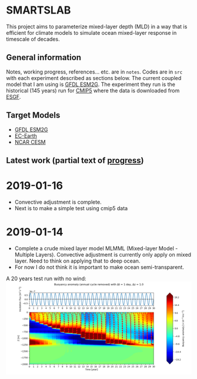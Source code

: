 # SMARTSLAB

This project aims to parameterize mixed-layer depth (MLD) in a way that is efficient for climate models to simulate ocean mixed-layer response in timescale of decades.

## General information

Notes, working progress, references... etc. are in `notes`.
Codes are in `src` with each experiment described as sections below.
The current coupled model that I am using is [GFDL ESM2G](https://www.gfdl.noaa.gov/earth-system-model/). The experiment they run is the historical (145 years) run for [CMIP5](https://cmip.llnl.gov/cmip5/) where the data is downloaded from [ESGF](https://esgf-node.llnl.gov/projects/cmip5/).

## Target Models

- [GFDL ESM2G](https://www.gfdl.noaa.gov/earth-system-model/)
- [EC-Earth](http://www.ec-earth.org/)
- [NCAR CESM](http://www.cesm.ucar.edu/experiments/cesm1.0/)

## Latest work (partial text of [progress](./notes/01-progress.md)) 

# 2019-01-16
- Convective adjustment is complete.
- Next is to make a simple test using cmip5 data

# 2019-01-14
- Complete a crude mixed layer model MLMML (Mixed-layer Model - Multiple Layers).
  Convective adjustment is currently only apply on mixed layer. Need to think on applying that to deep ocean.
- For now I do not think it is important to make ocean semi-transparent.

A 20 years test run with no wind:
![](./saved_img/MLMML_test2.png)

